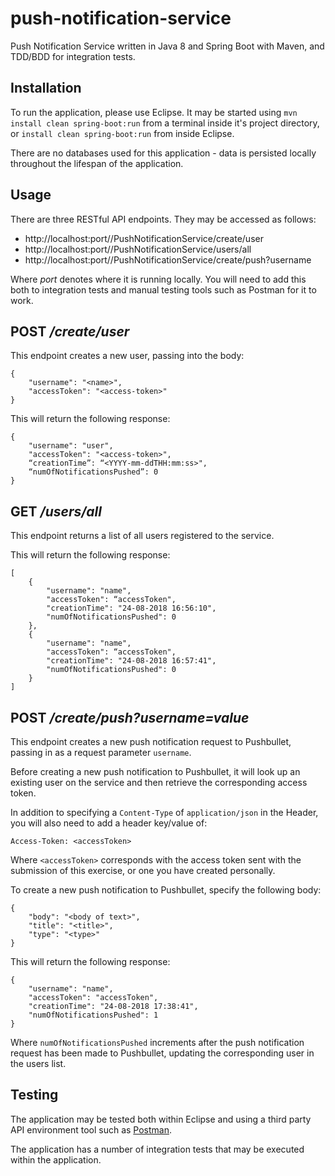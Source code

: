 # push-notification-service
Push Notification Service written in Java 8 and Spring Boot with Maven, and TDD/BDD for integration tests.

## Installation

To run the application, please use Eclipse. It may be started using ```mvn install clean spring-boot:run``` from a terminal inside it's project directory, or ```install clean spring-boot:run``` from inside Eclipse.

There are no databases used for this application - data is persisted locally throughout the lifespan of the application.

## Usage

There are three RESTful API endpoints. They may be accessed as follows:

- http://localhost:port//PushNotificationService/create/user
- http://localhost:port//PushNotificationService/users/all
- http://localhost:port//PushNotificationService/create/push?username

Where *port* denotes where it is running locally. You will need to add this both to integration tests and manual testing tools such as Postman for it to work.

## POST */create/user*

This endpoint creates a new user, passing into the body:

```
{
    "username": "<name>",
    "accessToken": "<access-token>"
}
```

This will return the following response:

```
{
    "username": "user", 
    "accessToken": "<access-token>",
    “creationTime”: “<YYYY-mm-ddTHH:mm:ss>",
    “numOfNotificationsPushed”: 0
} 
```

## GET */users/all*

This endpoint returns a list of all users registered to the service.

This will return the following response:

```
[
    {
        "username": "name",
        "accessToken": “accessToken",
        "creationTime": "24-08-2018 16:56:10",
        "numOfNotificationsPushed": 0
    },
    {
        "username": "name",
        "accessToken": “accessToken",
        "creationTime": "24-08-2018 16:57:41",
        "numOfNotificationsPushed": 0
    }
]
```

## POST */create/push?username=value*

This endpoint creates a new push notification request to Pushbullet, passing in as a request parameter ```username```.

Before creating a new push notification to Pushbullet, it will look up an existing user on the service and then retrieve the corresponding access token. 

In addition to specifying a ```Content-Type``` of ```application/json``` in the Header, you will also need to add a header key/value of:

```
Access-Token: <accessToken>
```

Where ```<accessToken>``` corresponds with the access token sent with the submission of this exercise, or one you have created personally.

To create a new push notification to Pushbullet, specify the following body:

```
{
    "body": "<body of text>",
    "title": "<title>",
    "type": "<type>"
}
```

This will return the following response:

```
{
    "username": "name",
    "accessToken": "accessToken",
    "creationTime": "24-08-2018 17:38:41",
    "numOfNotificationsPushed": 1
}
```

Where ```numOfNotificationsPushed``` increments after the push notification request has been made to Pushbullet, updating the corresponding user in the users list.

## Testing

The application may be tested both within Eclipse and using a third party API environment tool such as [Postman](https://www.getpostman.com/apps).

The application has a number of integration tests that may be executed within the application.